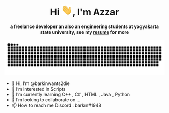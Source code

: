 <div align="center">
<h1 align="center">Hi <img width="35" src="https://github.com/1999AZZAR/1999AZZAR/blob/main/resources/img/waving.gif">, I'm Azzar</h1>
<h4 align="center">a freelance developer an also an engineering students at yogyakarta state university, see my <a href="https://github.com/1999AZZAR/1999AZZAR/blob/main/assets/doc/azzar_resume.pdf" target="_blank">resume</a> for more</h4>
</div>

<div align="center">
  <a href="https://1999azzar.github.io/1999AZZAR/">
  <img  src="https://github.com/1999AZZAR/1999AZZAR/blob/main/resources/img/grid-snake.svg"
       alt="snake" /></a>
</div>

- 👋 Hi, I’m @barkinwants2die
- 👀 I’m interested in Scripts
- 🌱 I’m currently learning C++ , C# , HTML , Java , Python
- 💞️ I’m looking to collaborate on ...
- 📫 How to reach me Discord : barkın#1948

<!---
barkinwants2die/barkinwants2die is a ✨ special ✨ repository because its `README.md` (this file) appears on your GitHub profile.
You can click the Preview link to take a look at your changes.
--->
